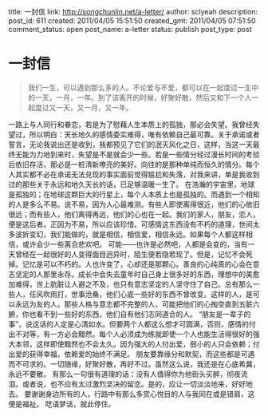 title: 一封信
link: http://songchunlin.net/a-letter/
author: sclyeah
description: 
post_id: 611
created: 2011/04/05 15:51:50
created_gmt: 2011/04/05 07:51:50
comment_status: open
post_name: a-letter
status: publish
post_type: post

# 一封信

> 我们一生，可以遇到那么多的人。不论爱与不爱，都可以在一起度过一生中的一天，一月，一年。到了该离开的时候，好聚好散，然后又和下一个人一起度过又一天，又一月，又一年。

一路上与人同行和眷恋，若是为了慰藉人生本质上的孤独，那必会失望。我曾经失望过，所以明白：天长地久的感情委实难得，唯有依赖自己最可靠。关于承诺或者誓言，无论我说出还是收到，我都预见了它们的泯灭风化之日，这样，当这一天最终无能为力地到来时，失望是不是就会少一些。若是一些情分经过漫长时间的考验后依旧存活，那必是一桩清新嘹亮的美好。向往的是那种单纯而恒久的情分。每个人其实都不必在承诺无法兑现的事实面前觉得尴尬和失落，对我来讲，单是我收到过的那些关于永远和地久天长的话，已足够温暖一生了。 在浩瀚的宇宙里，地球是孤独的；在地球这颗巨大的行星上，每个人本质上也是孤独的。而遇到一个相知的人是多么不易。说不易，因为人心最难测。有些人即使离得很近，他们的心依旧很远；而有些人，他们离得再远，他们的心也在一起。我们的家人，朋友，恋人，便是这后者。正因为不易，所以应该珍惜。可感情这东西没有不朽的道理，世间太多波折变幻，我们能做的，就是相信，相信爱，相信永远。如果每个人都这样相信，或许会少一些离合悲欢吧。 可能——也许是必然吧，人都是会变的，当有一天曾经在一起很好的人变得面目迥异时，陌生便若隐若现了。但是，记忆不会死掉。记忆是可以不朽的。人也许变了，心却还是那颗心。善良的心纯真的心会在意志坚定的人那里永存。成长中会失去童年时自己身上很多好的东西，理想中的美愈加难得，世上肮脏让人避之不及，也只有意志坚定的人坚守住了自己。总有那么一些人，任风吹雨打，世事沧桑，他们心底一些好的东西不曾改变。这样的人，是可以永远为友的人。那些人格与意志都不完整的人，可能把他们的心掏空直到五脏六腑，你也看不到一些好的东西，他们自有他们志同道合的人。 “朋友是一辈子的事”，说这话的人定是心清如水。但要两个人都这么想才可圆满，否则，感情的付出不对等，有一方必会黯然。每个人必须成为练就即使一个人也能生活得很好的强大本领，这样即使黯然也不会太久。因为强大的人付出爱，弱小的人只会依赖；付出爱的获得幸福，依赖爱的始终不满足。 朋友要靠缘分和默契，而这些都是可遇而不可求的。一切随缘，好聚好散，再好不过。虽然这么说，我还是在心底希冀，永远不要散。 有那么一句很有道理的话：没有人值得你为他街头买醉，彻夜流泪。或者说，也不应有太过激烈坚决的留恋。是的，应让一切淡淡地来，好好地去。 要谢谢身边所有的人，行路中有那么多赏心悦目的人与我同在或是错肩，这便是福祉。 呓语梦话，就此停住。